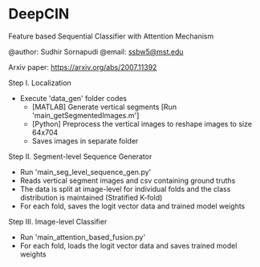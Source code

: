 # DeepCIN
Feature based Sequential Classifier with Attention Mechanism

@author: Sudhir Sornapudi
@email: ssbw5@mst.edu

Arxiv paper: https://arxiv.org/abs/2007.11392

Step I. Localization
- Execute 'data_gen' folder codes
	- [MATLAB] Generate vertical segments [Run 'main_getSegmentedImages.m']
	- [Python] Preprocess the vertical images to reshape images to size 64x704
	- Saves images in separate folder
	
Step II. Segment-level Sequence Generator
- Run 'main_seg_level_sequence_gen.py'
- Reads vertical segment images and csv containing ground truths
- The data is split at image-level for individual folds and the class distribution is maintained (Stratified K-fold)
- For each fold, saves the logit vector data and trained model weights

Step III. Image-level Classifier
- Run 'main_attention_based_fusion.py'
- For each fold, loads the logit vector data and saves trained model weights 
